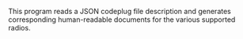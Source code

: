 This program reads a JSON codeplug file description and generates
corresponding human-readable documents for the various supported
radios.
